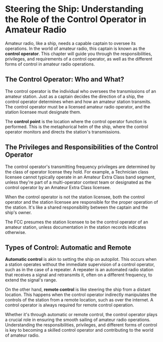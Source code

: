 # Steering the Ship: Understanding the Role of the Control Operator in Amateur Radio

Amateur radio, like a ship, needs a capable captain to oversee its operations. In the world of amateur radio, this captain is known as the **control operator**. This chapter will guide you through the responsibilities, privileges, and requirements of a control operator, as well as the different forms of control in amateur radio operations.

## The Control Operator: Who and What?

The control operator is the individual who oversees the transmissions of an amateur station. Just as a captain decides the direction of a ship, the control operator determines when and how an amateur station transmits. The control operator must be a licensed amateur radio operator, and the station licensee must designate them.

The **control point** is the location where the control operator function is performed. This is the metaphorical helm of the ship, where the control operator monitors and directs the station's transmissions.

## The Privileges and Responsibilities of the Control Operator

The control operator's transmitting frequency privileges are determined by the class of operator license they hold. For example, a Technician class licensee cannot typically operate in an Amateur Extra Class band segment, unless they're part of a multi-operator contest team or designated as the control operator by an Amateur Extra Class licensee.

When the control operator is not the station licensee, both the control operator and the station licensee are responsible for the proper operation of the station. It's like a shared responsibility between the captain and the ship's owner.

The FCC presumes the station licensee to be the control operator of an amateur station, unless documentation in the station records indicates otherwise.

## Types of Control: Automatic and Remote

**Automatic control** is akin to setting the ship on autopilot. This occurs when a station operates without the immediate supervision of a control operator, such as in the case of a repeater. A repeater is an automated radio station that receives a signal and retransmits it, often on a different frequency, to extend the signal's range.

On the other hand, **remote control** is like steering the ship from a distant location. This happens when the control operator indirectly manipulates the controls of the station from a remote location, such as over the internet. A control operator is always required for remote control operation.

Whether it's through automatic or remote control, the control operator plays a crucial role in ensuring the smooth sailing of amateur radio operations. Understanding the responsibilities, privileges, and different forms of control is key to becoming a skilled control operator and contributing to the world of amateur radio.